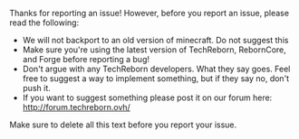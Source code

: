 Thanks for reporting an issue! However, before you report an issue, please read the following:

 * We will not backport to an old version of minecraft. Do not suggest this
 * Make sure you're using the latest version of TechReborn, RebornCore, and Forge before reporting a bug!
 * Don't argue with any TechReborn developers. What they say goes. Feel free to suggest a way to implement something, but if they say no, don't push it.
 * If you want to suggest something please post it on our forum here: http://forum.techreborn.ovh/
 
 Make sure to delete all this text before you report your issue.
